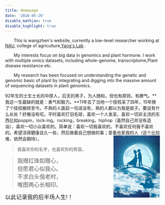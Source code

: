 ```yaml
---
title: Homepage
date: '2018-05-20'
disable_mathjax: true
disable_highlight: true
---
```



&emsp;&emsp;This is wangzhen's website, currently a low-level researcher working at <a href="http://www.njau.edu.cn/"  target="_blank">NAU</a>, college of agriculture,<a href="/" target="_blank">Yang's Lab</a> .

&emsp;&emsp;My interests focus on big data in genomics and  plant hormone. I work with multiple omics datasets, including whole-genome, transcriptome,Plant disease resistance etc.

&emsp;&emsp;My research has been focused on understanding the genetic and genomic basic of plant by integrating and digging into the massive amount of sequencing datasets in plant genomics.


92年生的土生土长的中原人，后天的黑子，为人随和，但也有原则，有脾气。**我这一生最缺的就是：勇气和毅力。**11年去了当地一个技校呆了四年，15年换了个技校搬砖至今。不熟的人面前一句话没有，熟的人都以为我是疯子。要说有什么长处？好像没有哎。平时喜欢打羽毛球，喜欢一个人发呆，喜欢一切非主流的东西比如poppin，lock-ing，rocking，breaking，hiphop（虽然自己并没有造诣），喜欢一切小众喜欢的。简单说：喜欢一切我喜欢的，不喜欢任何我不喜欢的。希望活得健康且久一些，然后做着自己想做的事；爱着也爱我的人（这个比较难，依然会期待）。
<img src="https://raw.githubusercontent.com/horticulture-kid/website-biowz/master/content/image/queqiao.jpg" style="max-width:30%;min-width:40px;float:right;" alt="wangzhen" />

> 
> 我喜欢你的名字，也喜欢你的笑容。
 
> <font size=4>我赠红珠如赠心，</font> <br>
> <font size=4>但愿君心似我心。</font> <br>
> <font size=4>不求白头偕老时，</font> <br>
> <font size=4>唯图两心长相印。</font> <br>

<font size=4>以此记录我的后半场人生!！</font>